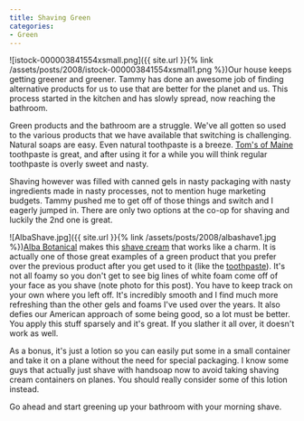 ```yaml
---
title: Shaving Green
categories:
- Green
---
```


![istock-000003841554xsmall.png]({{ site.url }}{% link /assets/posts/2008/istock-000003841554xsmall1.png %})Our house keeps getting greener and greener. Tammy has done an awesome job of finding alternative products for us to use that are better for the planet and us. This process started in the kitchen and has slowly spread, now reaching the bathroom.

Green products and the bathroom are a struggle. We've all gotten so used to the various products that we have available that switching is challenging. Natural soaps are easy. Even natural toothpaste is a breeze. [Tom's of Maine](http://www.tomsofmaine.com/) toothpaste is great, and after using it for a while you will think regular toothpaste is overly sweet and nasty.

Shaving however was filled with canned gels in nasty packaging with nasty ingredients made in nasty processes, not to mention huge marketing budgets. Tammy pushed me to get off of those things and switch and I eagerly jumped in. There are only two options at the co-op for shaving and luckily the 2nd one is great.

![AlbaShave.jpg]({{ site.url }}{% link /assets/posts/2008/albashave1.jpg %})[Alba Botanical](http://www.albabotanica.com/) makes this [shave cream](http://www.albabotanica.com/?id=65&pid=113) that works like a charm. It is actually one of those great examples of a green product that you prefer over the previous product after you get used to it (like the [toothpaste](http://www.tomsofmaine.com/toms/product.asp?dept%255Fid=450&pf%255Fid=TP%252DFL)). It's not all foamy so you don't get to see big lines of white foam come off of your face as you shave (note photo for this post). You have to keep track on your own where you left off. It's incredibly smooth and I find much more refreshing than the other gels and foams I've used over the years. It also defies our American approach of some being good, so a lot must be better. You apply this stuff sparsely and it's great. If you slather it all over, it doesn't work as well.

As a bonus, it's just a lotion so you can easily put some in a small container and take it on a plane without the need for special packaging. I know some guys that actually just shave with handsoap now to avoid taking shaving cream containers on planes. You should really consider some of this lotion instead.

Go ahead and start greening up your bathroom with your morning shave.
